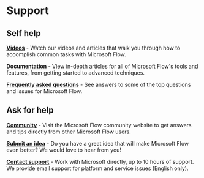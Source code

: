 <properties
	pageTitle="Support | Microsoft Flow"
	description="Get support for Microsoft Flow"
	services=""
	suite="powerapps"
	documentationCenter="na"
	authors="stepsic-microsoft-com"
	manager="erikre"
	editor=""
	tags=""/>

<tags
   ms.service="flow"
   ms.devlang="na"
   ms.topic="article"
   ms.tgt_pltfrm="na"
   ms.workload="na"
   ms.date="04/23/2016"
   ms.author="stepsic"/>
   
# Support

## Self help

[**Videos**](http://go.microsoft.com/fwlink/?LinkID=786359&clcid=0x409) - Watch our videos and articles that walk you through how to accomplish common tasks with Microsoft Flow.

[**Documentation**](http://go.microsoft.com/fwlink/?LinkID=786358&clcid=0x409) - View in-depth articles for all of Microsoft Flow's tools and features, from getting started to advanced techniques.

[**Frequently asked questions**](http://flow.microsoft.com/en-us/documentation/frequently-asked-questions/) - See answers to some of the top questions and issues for Microsoft Flow.

## Ask for help

[**Community**](http://go.microsoft.com/fwlink/?LinkID=787467&clcid=0x409) - Visit the Microsoft Flow community website to get answers and tips directly from other Microsoft Flow users.

[**Submit an idea**](http://go.microsoft.com/fwlink/?LinkID=787474&clcid=0x409) - Do you have a great idea that will make Microsoft Flow even better? We would love to hear from you!

[**Contact support**](http://go.microsoft.com/fwlink/?LinkID=787475&clcid=0x409) - Work with Microsoft directly, up to 10 hours of support. We provide email support for platform and service issues (English only). 